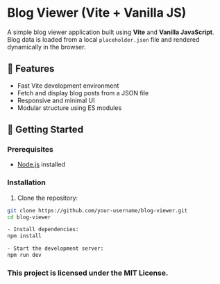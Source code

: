 # Blog Viewer (Vite + Vanilla JS)

A simple blog viewer application built using **Vite** and **Vanilla JavaScript**. Blog data is loaded from a local `placeholder.json` file and rendered dynamically in the browser.

## 📸 Features

- Fast Vite development environment
- Fetch and display blog posts from a JSON file
- Responsive and minimal UI
- Modular structure using ES modules

## 🚀 Getting Started

### Prerequisites

- [Node.js](https://nodejs.org/) installed

### Installation

1. Clone the repository:

```bash
git clone https://github.com/your-username/blog-viewer.git
cd blog-viewer

- Install dependencies:
npm install

- Start the development server:
npm run dev
```

### This project is licensed under the MIT License.